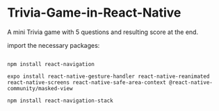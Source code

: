 # Trivia-Game-in-React-Native
A mini Trivia game with 5 questions and resulting score at the end. 

import the necessary packages:

<code>
npm install react-navigation
</code>

<code>
expo install react-native-gesture-handler react-native-reanimated react-native-screens react-native-safe-area-context @react-native-community/masked-view
</code>

<code>
npm install react-navigation-stack
</code>
